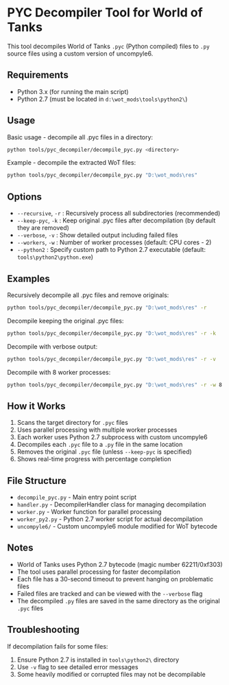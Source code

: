 # PYC Decompiler Tool for World of Tanks

This tool decompiles World of Tanks `.pyc` (Python compiled) files to `.py` source files using a custom version of uncompyle6.

## Requirements

- Python 3.x (for running the main script)
- Python 2.7 (must be located in `d:\wot_mods\tools\python2\`)

## Usage

Basic usage - decompile all .pyc files in a directory:
```bash
python tools/pyc_decompiler/decompile_pyc.py <directory>
```

Example - decompile the extracted WoT files:
```bash
python tools/pyc_decompiler/decompile_pyc.py "D:\wot_mods\res"
```

## Options

- `--recursive`, `-r` : Recursively process all subdirectories (recommended)
- `--keep-pyc`, `-k` : Keep original .pyc files after decompilation (by default they are removed)
- `--verbose`, `-v` : Show detailed output including failed files
- `--workers`, `-w` : Number of worker processes (default: CPU cores - 2)
- `--python2` : Specify custom path to Python 2.7 executable (default: `tools\python2\python.exe`)

## Examples

Recursively decompile all .pyc files and remove originals:
```bash
python tools/pyc_decompiler/decompile_pyc.py "D:\wot_mods\res" -r
```

Decompile keeping the original .pyc files:
```bash
python tools/pyc_decompiler/decompile_pyc.py "D:\wot_mods\res" -r -k
```

Decompile with verbose output:
```bash
python tools/pyc_decompiler/decompile_pyc.py "D:\wot_mods\res" -r -v
```

Decompile with 8 worker processes:
```bash
python tools/pyc_decompiler/decompile_pyc.py "D:\wot_mods\res" -r -w 8
```

## How it Works

1. Scans the target directory for `.pyc` files
2. Uses parallel processing with multiple worker processes
3. Each worker uses Python 2.7 subprocess with custom uncompyle6
4. Decompiles each `.pyc` file to a `.py` file in the same location
5. Removes the original `.pyc` file (unless `--keep-pyc` is specified)
6. Shows real-time progress with percentage completion

## File Structure

- `decompile_pyc.py` - Main entry point script
- `handler.py` - DecompilerHandler class for managing decompilation
- `worker.py` - Worker function for parallel processing
- `worker_py2.py` - Python 2.7 worker script for actual decompilation
- `uncompyle6/` - Custom uncompyle6 module modified for WoT bytecode

## Notes

- World of Tanks uses Python 2.7 bytecode (magic number 62211/0xf303)
- The tool uses parallel processing for faster decompilation
- Each file has a 30-second timeout to prevent hanging on problematic files
- Failed files are tracked and can be viewed with the `--verbose` flag
- The decompiled `.py` files are saved in the same directory as the original `.pyc` files

## Troubleshooting

If decompilation fails for some files:
1. Ensure Python 2.7 is installed in `tools\python2\` directory
2. Use `-v` flag to see detailed error messages
3. Some heavily modified or corrupted files may not be decompilable